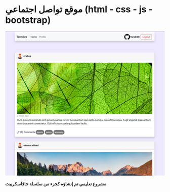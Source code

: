 # **موقع تواصل اجتماعي (html - css - js - bootstrap)**
![alt text](./readme/header.png)

<b>
مشروع تعليمي تم إنشاؤه كجزء من سلسلة جافاسكريبت 

